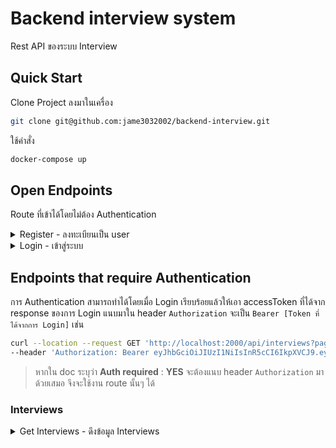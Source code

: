 # Backend interview system

Rest API ของระบบ Interview

## Quick Start

Clone Project ลงมาในเครื่อง

```sh
git clone git@github.com:jame3032002/backend-interview.git
```

ใช้คำสั่ง

```sh
docker-compose up
```

## Open Endpoints

Route ที่เข้าได้โดยไม่ต้อง Authentication

<details>
  <summary>Register - ลงทะเบียนเป็น user</summary>

## Register

สำหรับลงทะเบียนเป็น user เพื่อใช้งานระบบ

**URL** : `/api/users`

**Method** : `POST`

**Auth required** : NO

**Data constraints**

```json
{
  "name": "ข้อมูลเป็น String",
  "email": "ต้องถูก Format ของ email address",
  "password": "ต้องมากกว่า 8 ตัวอักษรและประกอบไปด้วย ตัวเล็ก ตัวใหญ่ ตัวเลข และอักขระพิเศษ"
}
```

**Data example**

```json
{
  "name": "วันเดอร์วูแมน",
  "email": "user4@robinhood.co.th",
  "password": "Password1!"
}
```

## Success Response

**Code** : `201 Created`

**Content example**

```json
{
  "success": true,
  "user": {
    "email": "user4@robinhood.co.th",
    "name": "วันเดอร์วูแมน",
    "_id": "65d07b072bb274bc40edc356",
    "createdAt": "2024-02-17T09:23:19.874Z",
    "updatedAt": "2024-02-17T09:23:19.874Z",
    "__v": 0
  }
}
```

## Error Response

### Invalid parameters

**Condition** : ถ้าไม่ได้ส่ง `name` หรือ `email` หรือ `password` ไป

**Code** : `400 BAD REQUEST`

**Content** :

```json
{
  "error": true,
  "message": "Invalid parameters"
}
```

<hr />

### Invalid email format

**Condition** : ถ้า `email` ผิด format

**Code** : `400 BAD REQUEST`

**Content** :

```json
{
  "error": true,
  "message": "Invalid email format"
}
```

<hr />

### Invalid password format

**Condition** : ถ้า `password` ไม่ได้ประกอบไปด้วย ตัวอักษรเล็ก ตัวอักษรใหญ่ ตัวเลข และอักขระพิเศษ หรือน้อยกว่า 8 ตัวอักษร

**Code** : `400 BAD REQUEST`

**Content** :

```json
{
  "error": true,
  "message": "Password must contain uppercase, lowercase, integer, special character and more than 8 characters"
}
```

<hr />

### Email already exists

**Condition** : ถ้า `email` ที่ส่งมามีอยู่แล้วในระบบ

**Code** : `400 BAD REQUEST`

**Content** :

```json
{
  "error": true,
  "message": "This email has already exists"
}
```

</details>

<details>
  <summary>Login - เข้าสู่ระบบ</summary>

## Login

สำหรับ Login ใช้งานระบบ

**URL** : `/api/users/login`

**Method** : `POST`

**Auth required** : NO

**Data constraints**

```json
{
  "email": "ต้องถูก Format ของ email address",
  "password": "เป็น String"
}
```

**Data example**

```json
{
  "email": "user4@robinhood.co.th",
  "password": "Password1!"
}
```

## Success Response

**Code** : `200 OK`

**Content example**

```json
{
  "success": true,
  "user": {
    "_id": "65d07b072bb274bc40edc356",
    "email": "user4@robinhood.co.th",
    "name": "วันเดอร์วูแมน",
    "createdAt": "2024-02-17T09:23:19.874Z",
    "updatedAt": "2024-02-17T09:23:19.874Z",
    "__v": 0
  },
  "accessToken": "eyJhbGciOiJIUzI1NiIsInR5cCI6IkpXVCJ9.eyJ1c2VySWQiOiI2NWQwN2IwNzJiYjI3NGJjNDBlZGMzNTYiLCJlbWFpbCI6InVzZXI0QHJvYmluaG9vZC5jby50aCIsIm5hbWUiOiLguKfguLHguJnguYDguJTguK3guKPguYzguKfguLnguYHguKHguJkiLCJyb2xlIjoidXNlciIsImlhdCI6MTcwODE2MzUxOCwiZXhwIjoxNzM5Njk5NTE4fQ.Rsj6OUIMLBsABlG2k4fZ-PHyNvg6A6HoT4pxaagq-2U"
}
```

## Error Response

### Invalid parameters

**Condition** : ถ้าไม่ได้ส่ง `email` หรือ `password` ไป

**Code** : `400 BAD REQUEST`

**Content** :

```json
{
  "error": true,
  "message": "Invalid parameters"
}
```

<hr />

### Invalid parameters

**Condition** : ถ้าไม่ได้ส่ง `email` หรือ `password` ไป

**Code** : `400 BAD REQUEST`

**Content** :

```json
{
  "error": true,
  "message": "Invalid parameters"
}
```

<hr />

### Invalid email or password

**Condition** : ถ้าหาก `email` หรือ `password` ไม่ถูกต้อง

**Code** : `401 Unauthorized`

**Content** :

```json
{
  "success": false,
  "message": "Invalid email or password"
}
```

</details>

## Endpoints that require Authentication

การ Authentication สามารถทำได้โดยเมื่อ Login เรียบร้อยแล้วให้เอา accessToken ที่ได้จาก response ของการ Login แนบมาใน header `Authorization` จะเป็น `Bearer [Token ที่ได้จากการ Login]` เช่น

```sh
curl --location --request GET 'http://localhost:2000/api/interviews?page=1&limit=3' \
--header 'Authorization: Bearer eyJhbGciOiJIUzI1NiIsInR5cCI6IkpXVCJ9.eyJ1c2VySWQiOiI2NWNmYTE4NmQwMGRjZDEzYjMxMWZjNGEiLCJlbWFpbCI6InVzZXIyQHJvYmluaG9vZC5jby50aCIsIm5hbWUiOiLguYHguJrguJfguYHguKHguJkiLCJyb2xlIjoidXNlciIsImlhdCI6MTcwODE1Njc3MiwiZXhwIjoxNzA4MTU3NjcyfQ.pwwwt7GwnY1BI70xLqzcqSEoscbDxszdXvIrCjy-WiE'
```

> หากใน doc ระบุว่า **Auth required** : **YES** จะต้องแนบ header `Authorization` มาด้วยเสมอ จึงจะใช้งาน route นั้นๆ ได้

### Interviews

<details>
  <summary>Get Interviews - ดึงข้อมูล Interviews</summary>

## Get Interviews

เป็น Route สำหรับดึงข้อมูลมาทำ List ของ Card ที่แสดงข้อมูล Interview ดังรูปด้านล่าง

![UX/UI List ของ Card ที่แสดงข้อมูล Interview](https://github.com/jame3032002/backend-interview/assets/8217160/860d2a00-634c-4bf7-9dd1-b5b5219d1f14)

**URL** : `/api/interviews`

**Method** : `GET`

> สามารถระบุ query เพิ่มเติมได้ 2 ค่าคือ `limit` และ `page`
>
> - page จะมีค่า default เป็น 1
> - limit จะมีค่า default เป็น 5

**Auth required** : YES

## Success Response

**Code** : `200 OK`

**Content example**

```json
{
  "success": true,
  "interviews": [
    {
      "_id": "65d061949166d015d47dee80",
      "title": "นัดสัมภาษณ์งาน 1",
      "description": "Lorem ipsum dolor sit amet, consectetur adipiscing elit, sed do eiusmod tempor incididunt ut labore et dolore magna aliqua. In vitae turpis massa sed elementum tempus egestas sed sed. Pulvinar neque laoreet suspendisse interdum consectetur libero. Ut lectus arcu bibendum at varius vel. Feugiat in ante metus dictum at tempor commodo ullamcorpera. Lacinia at quis risus sed. Adipiscing bibendum est ultricies integer quis auctor elit sed vulputate. Nulla aliquet enim tortor at auctor urna nunc.",
      "status": "To Do",
      "createdBy": "65cfa17ad00dcd13b311fc47",
      "isArchive": false,
      "createdAt": "2023-01-01T03:00:00.696Z",
      "updatedAt": "2023-01-01T04:00:00.696Z",
      "name": "โรบินฮู้ด"
    },
    {
      "_id": "65d061979166d015d47dee82",
      "title": "นัดสัมภาษณ์งาน 2",
      "description": "Lorem ipsum dolor sit amet, consectetur adipiscing elit, sed do eiusmod tempor incididunt ut labore et dolore magna aliqua. In vitae turpis massa sed elementum tempus egestas sed sed. Pulvinar neque laoreet suspendisse interdum consectetur libero. Ut lectus arcu bibendum at varius vel. Feugiat in ante metus dictum at tempor commodo ullamcorpera. Lacinia at quis risus sed. Adipiscing bibendum est ultricies integer quis auctor elit sed vulputate. Nulla aliquet enim tortor at auctor urna nunc.",
      "status": "To Do",
      "createdBy": "65cfa17ad00dcd13b311fc47",
      "isArchive": false,
      "createdAt": "2023-01-01T08:00:00.816Z",
      "updatedAt": "2023-01-01T08:00:00.816Z",
      "name": "โรบินฮู้ด"
    },
    {
      "_id": "65d0619b9166d015d47dee84",
      "title": "นัดสัมภาษณ์งาน 3",
      "description": "Lorem ipsum dolor sit amet, consectetur adipiscing elit, sed do eiusmod tempor incididunt ut labore et dolore magna aliqua. In vitae turpis massa sed elementum tempus egestas sed sed. Pulvinar neque laoreet suspendisse interdum consectetur libero. Ut lectus arcu bibendum at varius vel. Feugiat in ante metus dictum at tempor commodo ullamcorpera. Lacinia at quis risus sed. Adipiscing bibendum est ultricies integer quis auctor elit sed vulputate. Nulla aliquet enim tortor at auctor urna nunc.",
      "status": "To Do",
      "createdBy": "65cfa17ad00dcd13b311fc47",
      "isArchive": false,
      "createdAt": "2023-01-02T03:00:00.553Z",
      "updatedAt": "2023-01-02T03:00:00.553Z",
      "name": "โรบินฮู้ด"
    },
    {
      "_id": "65d064b99166d015d47dee93",
      "title": "นัดสัมภาษณ์งาน 4",
      "description": "Lorem ipsum dolor sit amet, consectetur adipiscing elit, sed do eiusmod tempor incididunt ut labore et dolore magna aliqua. In vitae turpis massa sed elementum tempus egestas sed sed. Pulvinar neque laoreet suspendisse interdum consectetur libero. Ut lectus arcu bibendum at varius vel. Feugiat in ante metus dictum at tempor commodo ullamcorpera. Lacinia at quis risus sed. Adipiscing bibendum est ultricies integer quis auctor elit sed vulputate. Nulla aliquet enim tortor at auctor urna nunc.",
      "status": "To Do",
      "createdBy": "65cfa19ad00dcd13b311fc4d",
      "isArchive": false,
      "createdAt": "2023-01-03T07:48:09.519Z",
      "updatedAt": "2023-01-03T07:48:09.519Z",
      "name": "แคทวูแมน"
    },
    {
      "_id": "65d064bc9166d015d47dee95",
      "title": "นัดสัมภาษณ์งาน 5",
      "description": "Lorem ipsum dolor sit amet, consectetur adipiscing elit, sed do eiusmod tempor incididunt ut labore et dolore magna aliqua. In vitae turpis massa sed elementum tempus egestas sed sed. Pulvinar neque laoreet suspendisse interdum consectetur libero. Ut lectus arcu bibendum at varius vel. Feugiat in ante metus dictum at tempor commodo ullamcorpera. Lacinia at quis risus sed. Adipiscing bibendum est ultricies integer quis auctor elit sed vulputate. Nulla aliquet enim tortor at auctor urna nunc.",
      "status": "To Do",
      "createdBy": "65cfa19ad00dcd13b311fc4d",
      "isArchive": false,
      "createdAt": "2023-02-17T13:00:12.789Z",
      "updatedAt": "2023-02-17T13:00:12.789Z",
      "name": "แคทวูแมน"
    }
  ],
  "info": {
    "totalResults": 8,
    "isNextPage": true,
    "currentPage": 1,
    "limit": 5
  }
}
```

> จากรูป UX/UI ก่อนหน้า ถ้าหากกดปุ่ม `See more` ให้เรียก API route เดิมนี้โดยจะต้องระบุ page ส่งมาด้วย เพื่อโหลด List ของ Interviews เพิ่มเติม เช่น http://localhost:2000/api/interviews?page=2

## Error Response

### Unauthorized

**Condition** : ถ้าหากไม่ได้แนบ Header `Authorization` มาด้วย

**Code** : `401 Unauthorized`

**Content** :

```json
{
  "error": true,
  "message": "Access token is required"
}
```

<hr />

### Forbidden

**Condition** : ถ้าหาก Header `Authorization` ที่ส่งมาไม่ถูกต้อง

**Code** : `403 Forbidden`

**Content** :

```json
{
  "error": true,
  "message": "Invalid access token"
}
```

</details>
